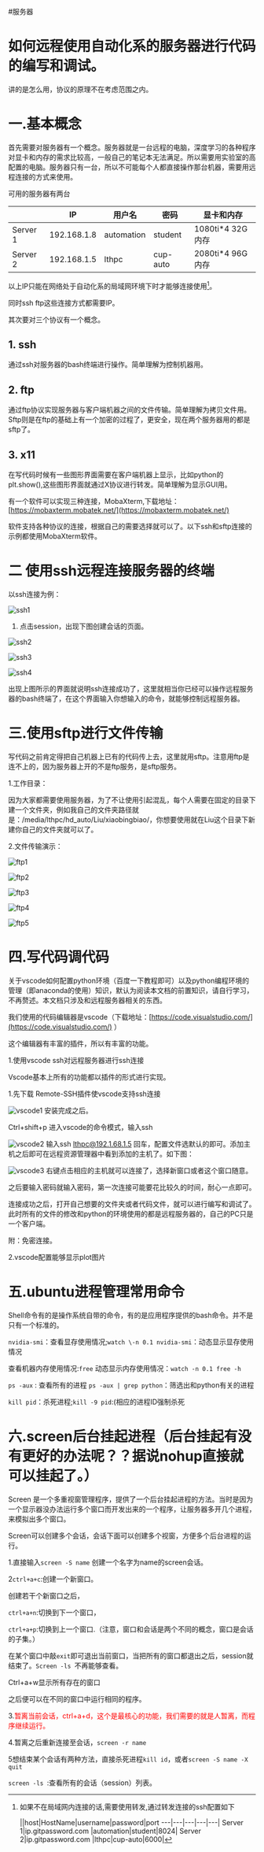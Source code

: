 ---
---



#服务器

# 如何远程使用自动化系的服务器进行代码的编写和调试。

讲的是怎么用，协议的原理不在考虑范围之内。
# 一.基本概念

首先需要对服务器有一个概念。服务器就是一台远程的电脑，深度学习的各种程序对显卡和内存的需求比较高，一般自己的笔记本无法满足。所以需要用实验室的高配置的电脑。服务器只有一台，所以不可能每个人都直接操作那台机器，需要用远程连接的方式来使用。

可用的服务器有两台

||IP|用户名|密码|显卡和内存
---|---|---|---|---|
Server 1|192.168.1.8 |automation|student|1080ti\*4 32G内存|
Server 2|192.168.1.5 |lthpc|cup-auto|2080ti\*4 96G内存|

以上IP只能在网络处于自动化系的局域网环境下时才能够连接使用[^1]。

[^1]: 如果不在局域网内连接的话,需要使用转发,通过转发连接的ssh配置如下

	||host|HostName|username|password|port
	---|---|---|---|---|
	Server 1|ip.gitpassword.com |automation|student|8024|
	Server 2|ip.gitpassword.com |lthpc|cup-auto|6000|
		

同时ssh ftp这些连接方式都需要IP。

其次要对三个协议有一个概念。
## 1. ssh

通过ssh对服务器的bash终端进行操作。简单理解为控制机器用。
## 2. ftp

 通过ftp协议实现服务器与客户端机器之间的文件传输。简单理解为拷贝文件用。Sftp则是在ftp的基础上有一个加密的过程了，更安全，现在两个服务器用的都是sftp了。
## 3. x11

 在写代码时候有一些图形界面需要在客户端机器上显示，比如python的plt.show(),这些图形界面就通过X协议进行转发。简单理解为显示GUI用。

有一个软件可以实现三种连接，MobaXterm,下载地址：[https://mobaxterm.mobatek.net/](https://mobaxterm.mobatek.net/) 

软件支持各种协议的连接，根据自己的需要选择就可以了。以下ssh和sftp连接的示例都使用MobaXterm软件。
# 二 使用ssh远程连接服务器的终端

以ssh连接为例： 

![ssh1](../images/ssh1.png)

1. 点击session，出现下图创建会话的页面。

![ssh2](../images/ssh2.png)

![ssh3](../images/ssh3.png)

![ssh4](../images/ssh4.png)

出现上图所示的界面就说明ssh连接成功了，这里就相当你已经可以操作远程服务器的bash终端了，在这个界面输入你想输入的命令，就能够控制远程服务器。

# 三.使用sftp进行文件传输

写代码之前肯定得把自己机器上已有的代码传上去，这里就用sftp。注意用ftp是连不上的，因为服务器上开的不是ftp服务，是sftp服务。

1.工作目录：

因为大家都需要使用服务器，为了不让使用引起混乱，每个人需要在固定的目录下建一个文件夹，例如我自己的文件夹路径就是：/media/lthpc/hd\_auto/Liu/xiaobingbiao/，你想要使用就在Liu这个目录下新建你自己的文件夹就可以了。

2.文件传输演示：

![ftp1](../images/ftp1.png)

![ftp2](../images/ftp2.png)

![ftp3](../images/ftp3.png)


![ftp4](../images/ftp4.png)

![ftp5](../images/ftp5.png)
# 四.写代码调代码

关于vscode如何配置python环境（百度一下教程即可）以及python编程环境的管理（即anaconda的使用）知识，默认为阅读本文档的前置知识，请自行学习，不再赘述。本文档只涉及和远程服务器相关的东西。

我们使用的代码编辑器是vscode（下载地址：[https://code.visualstudio.com/](https://code.visualstudio.com/) ）

这个编辑器有丰富的插件，所以有丰富的功能。

1.使用vscode ssh对远程服务器进行ssh连接

Vscode基本上所有的功能都以插件的形式进行实现。

1.先下载 Remote-SSH插件使vscode支持ssh连接 

![vscode1](../images/vscode1.png)
安装完成之后。

Ctrl+shift+p 进入vscode的命令模式，输入ssh

![vscode2](../images/vscode2.png)
输入ssh [lthpc@192.1.68.1.5](mailto:lthpc@192.1.68.1.5) 回车，配置文件选默认的即可。添加主机之后即可在远程资源管理器中看到添加的主机了。如下图：

![vscode3](../images/vscode3.png)
右键点击相应的主机就可以连接了，选择新窗口或者这个窗口随意。

之后要输入密码就输入密码，第一次连接可能要花比较久的时间，耐心一点即可。

连接成功之后，打开自己想要的文件夹或者代码文件，就可以进行编写和调试了。此时所有的文件的修改和python的环境使用的都是远程服务器的，自己的PC只是一个客户端。

附：免密连接。

2.vscode配置能够显示plot图片


# 五.ubuntu进程管理常用命令

Shell命令有的是操作系统自带的命令，有的是应用程序提供的bash命令。并不是只有一个标准的。

`nvidia-smi`：查看显存使用情况;`watch \-n 0.1 nvidia-smi`：动态显示显存使用情况


查看机器内存使用情况:`free` 动态显示内存使用情况：`watch -n 0.1 free -h `

`ps -aux` : 查看所有的进程 `ps -aux | grep python`：筛选出和python有关的进程

`kill pid`：杀死进程;`kill -9 pid`:(相应的进程ID强制杀死

# 六.screen后台挂起进程（后台挂起有没有更好的办法呢？？据说nohup直接就可以挂起了。）

Screen 是一个多重视窗管理程序，提供了一个后台挂起进程的方法。当时是因为一个显示器没办法运行多个窗口而开发出来的一个程序，让服务器多开几个进程，来模拟出多个窗口。

Screen可以创建多个会话，会话下面可以创建多个视窗，方便多个后台进程的运行。

1.直接输入`screen -S name` 创建一个名字为name的screen会话。

2`ctrl+a+c`:创建一个新窗口。

创建若干个新窗口之后，

`ctrl+a+n`:切换到下一个窗口，

`ctrl+a+p`:切换到上一个窗口.（注意，窗口和会话是两个不同的概念，窗口是会话的子集。）

在某个窗口中敲`exit`即可退出当前窗口，当把所有的窗口都退出之后，session就结束了。`Screen -ls `不再能够查看。 

Ctrl+a+w显示所有存在的窗口

之后便可以在不同的窗口中运行相同的程序。

3.<font color = 'red'>暂离当前会话，ctrl+a+d，这个是最核心的功能，我们需要的就是人暂离，而程序继续运行。 </font>

4.暂离之后重新连接至会话，`screen -r name`

5想结束某个会话有两种方法，直接杀死进程`kill id`，或者`screen -S name -X quit`

`screen -ls `:查看所有的会话（session）列表。